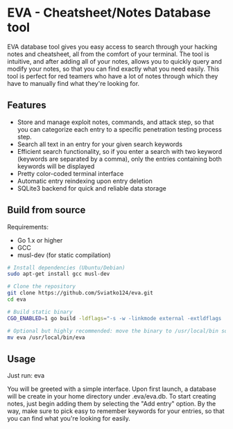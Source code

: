 # EVA - Cheatsheet/Notes Database tool
EVA database tool gives you easy access to search through your hacking notes and cheatsheet, all from the comfort of your terminal. The tool is intuitive, and after adding all of your notes, allows you to quickly query and modify your notes, so that you can find exactly what you need easily. This tool is perfect for red teamers who have a lot of notes through which they have to manually find what they're looking for. 

## Features

- Store and manage exploit notes, commands, and attack step, so that you can categorize each entry to a specific penetration testing process step. 
- Search all text in an entry for your given search keywords
- Efficient search functionality, so if you enter a search with two keyword (keywords are separated by a comma), only the entries containing both keywords will be displayed
- Pretty color-coded terminal interface
- Automatic entry reindexing upon entry deletion
- SQLite3 backend for quick and reliable data storage

## Build from source

Requirements:
- Go 1.x or higher
- GCC
- musl-dev (for static compilation)

```bash
# Install dependencies (Ubuntu/Debian)
sudo apt-get install gcc musl-dev

# Clone the repository
git clone https://github.com/Sviatko124/eva.git
cd eva

# Build static binary
CGO_ENABLED=1 go build -ldflags="-s -w -linkmode external -extldflags '-static'" src/eva.go

# Optional but highly recommended: move the binary to /usr/local/bin so that you can run the program from anywhere in your system
mv eva /usr/local/bin/eva
```
## Usage
Just run:
eva

You will be greeted with a simple interface. Upon first launch, a database will be create in your home directory under .eva/eva.db. To start creating notes, just begin adding them by selecting the "Add entry" option. By the way, make sure to pick easy to remember keywords for your entries, so that you can find what you're looking for easily. 
